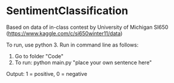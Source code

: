# SentimentClassification
Based on data of in-class contest by University of Michigan SI650 (https://www.kaggle.com/c/si650winter11/data)

To run, use python 3.
Run in command line as follows:
1. Go to folder "Code"
2. To run:
    python main.py "place your own sentence here"

Output: 1 = positive, 0 = negative
